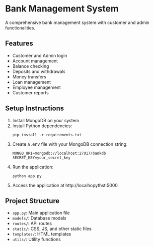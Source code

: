 # Bank Management System

A comprehensive bank management system with customer and admin functionalities.

## Features

- Customer and Admin login
- Account management
- Balance checking
- Deposits and withdrawals
- Money transfers
- Loan management
- Employee management
- Customer reports

## Setup Instructions

1. Install MongoDB on your system
2. Install Python dependencies:
   ```
   pip install -r requirements.txt
   ```
3. Create a .env file with your MongoDB connection string:
   ```
   MONGO_URI=mongodb://localhost:27017/bankdb
   SECRET_KEY=your_secret_key
   ```
4. Run the application:
   ```
   python app.py
   ```
5. Access the application at http://localhopythst:5000

## Project Structure

- `app.py`: Main application file
- `models/`: Database models
- `routes/`: API routes
- `static/`: CSS, JS, and other static files
- `templates/`: HTML templates
- `utils/`: Utility functions 